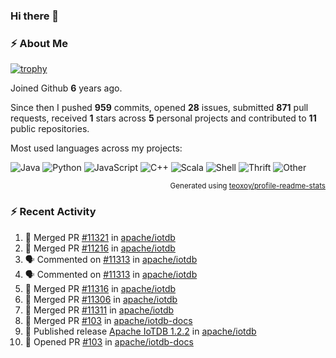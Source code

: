 ### Hi there 👋

### :zap: About Me

[![trophy](https://github-profile-trophy.vercel.app/?username=HTHou&theme=onedark)](https://github.com/ryo-ma/github-profile-trophy)
   
Joined Github **6** years ago.

Since then I pushed **959** commits, opened **28** issues, submitted **871** pull requests, received **1** stars across **5** personal projects and contributed to **11** public repositories.

Most used languages across my projects:

![Java](https://img.shields.io/static/v1?style=flat-square&label=%E2%A0%80&color=555&labelColor=%23b07219&message=Java%EF%B8%B195.4%25)
![Python](https://img.shields.io/static/v1?style=flat-square&label=%E2%A0%80&color=555&labelColor=%233572A5&message=Python%EF%B8%B11.2%25)
![JavaScript](https://img.shields.io/static/v1?style=flat-square&label=%E2%A0%80&color=555&labelColor=%23f1e05a&message=JavaScript%EF%B8%B10.7%25)
![C++](https://img.shields.io/static/v1?style=flat-square&label=%E2%A0%80&color=555&labelColor=%23f34b7d&message=C%2B%2B%EF%B8%B10.5%25)
![Scala](https://img.shields.io/static/v1?style=flat-square&label=%E2%A0%80&color=555&labelColor=%23c22d40&message=Scala%EF%B8%B10.4%25)
![Shell](https://img.shields.io/static/v1?style=flat-square&label=%E2%A0%80&color=555&labelColor=%2389e051&message=Shell%EF%B8%B10.3%25)
![Thrift](https://img.shields.io/static/v1?style=flat-square&label=%E2%A0%80&color=555&labelColor=%23D12127&message=Thrift%EF%B8%B10.3%25)
![Other](https://img.shields.io/static/v1?style=flat-square&label=%E2%A0%80&color=555&labelColor=%23ededed&message=Other%EF%B8%B10.8%25)

<p align="right"><sub>Generated using <a href="https://github.com/marketplace/actions/profile-readme-stats">teoxoy/profile-readme-stats</a></sub></p>


<!--![](https://github.com/HTHou/HTHou/blob/output/github-contribution-grid-snake.svg)-->

<!--![Haonan Hou's github stats](https://github-readme-stats.vercel.app/api?username=HTHou&count_private=true&show_icons=true&theme=onedark)-->

<!--![Haonan Hou's wakatime stats](https://github-readme-stats.vercel.app/api/wakatime?username=HTHou&layout=compact&theme=onedark)-->

<!--![Top Langs](https://github-readme-stats.vercel.app/api/top-langs/?username=HTHou&theme=onedark&layout=compact)-->

### :zap: Recent Activity
<!--START_SECTION:activity-->
1. 🎉 Merged PR [#11321](https://github.com/apache/iotdb/pull/11321) in [apache/iotdb](https://github.com/apache/iotdb)
2. 🎉 Merged PR [#11216](https://github.com/apache/iotdb/pull/11216) in [apache/iotdb](https://github.com/apache/iotdb)
3. 🗣 Commented on [#11313](https://github.com/apache/iotdb/issues/11313#issuecomment-1764103625) in [apache/iotdb](https://github.com/apache/iotdb)
4. 🗣 Commented on [#11313](https://github.com/apache/iotdb/issues/11313#issuecomment-1764100907) in [apache/iotdb](https://github.com/apache/iotdb)
5. 🎉 Merged PR [#11316](https://github.com/apache/iotdb/pull/11316) in [apache/iotdb](https://github.com/apache/iotdb)
6. 🎉 Merged PR [#11306](https://github.com/apache/iotdb/pull/11306) in [apache/iotdb](https://github.com/apache/iotdb)
7. 🎉 Merged PR [#11311](https://github.com/apache/iotdb/pull/11311) in [apache/iotdb](https://github.com/apache/iotdb)
8. 🎉 Merged PR [#103](https://github.com/apache/iotdb-docs/pull/103) in [apache/iotdb-docs](https://github.com/apache/iotdb-docs)
9. 🚀 Published release [Apache IoTDB 1.2.2](https://github.com/apache/iotdb/releases/tag/v1.2.2) in [apache/iotdb](https://github.com/apache/iotdb)
10. 💪 Opened PR [#103](https://github.com/apache/iotdb-docs/pull/103) in [apache/iotdb-docs](https://github.com/apache/iotdb-docs)
<!--END_SECTION:activity-->

<!--
**HTHou/HTHou** is a ✨ _special_ ✨ repository because its `README.md` (this file) appears on your GitHub profile.

Here are some ideas to get you started:

- 🔭 I’m currently working on ...
- 🌱 I’m currently learning ...
- 👯 I’m looking to collaborate on ...
- 🤔 I’m looking for help with ...
- 💬 Ask me about ...
- 📫 How to reach me: ...
- 😄 Pronouns: ...
- ⚡ Fun fact: ...
-->
